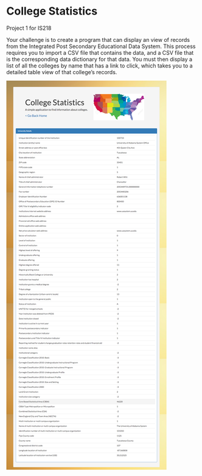 # College Statistics
Project 1 for IS218

Your challenge is to create a program that can display an view of records from the Integrated Post Secondary Educational Data System. This process requires you to import a CSV file that contains the data, and a CSV file that is the corresponding data dictionary for that data. You must then display a list of all the colleges by name that has a link to click, which takes you to a detailed table view of that college’s records.

![Alt text](/screenshots/collegeDetails.png?raw=true "Optional Title")
